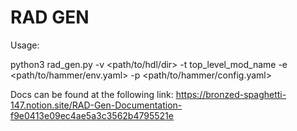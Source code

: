 # RAD GEN 

Usage:

python3 rad_gen.py -v <path/to/hdl/dir> -t top_level_mod_name -e <path/to/hammer/env.yaml> -p <path/to/hammer/config.yaml>


Docs can be found at the following link:
https://bronzed-spaghetti-147.notion.site/RAD-Gen-Documentation-f9e0413e09ec4ae5a3c3562b4795521e
